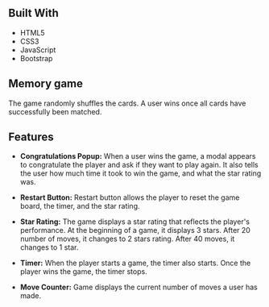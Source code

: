 ## Built With
* HTML5
* CSS3
* JavaScript
* Bootstrap

## Memory game
The game randomly shuffles the cards. A user wins once all cards have successfully been matched.

## Features
* **Congratulations Popup:**
When a user wins the game, a modal appears to congratulate the player and ask if they want to play again. It also tells the user how much time it took to win the game, and what the star rating was.

* **Restart Button:** Restart button allows the player to reset the game board, the timer, and the star rating.

* **Star Rating:** The game displays a star rating that reflects the player's performance. At the beginning of a game, it displays 3 stars. After 20 number of moves, it changes to 2 stars rating. After 40 moves, it changes to 1 star.

* **Timer:** When the player starts a game, the timer also starts. Once the player wins the game, the timer stops.

* **Move Counter:** Game displays the current number of moves a user has made.
